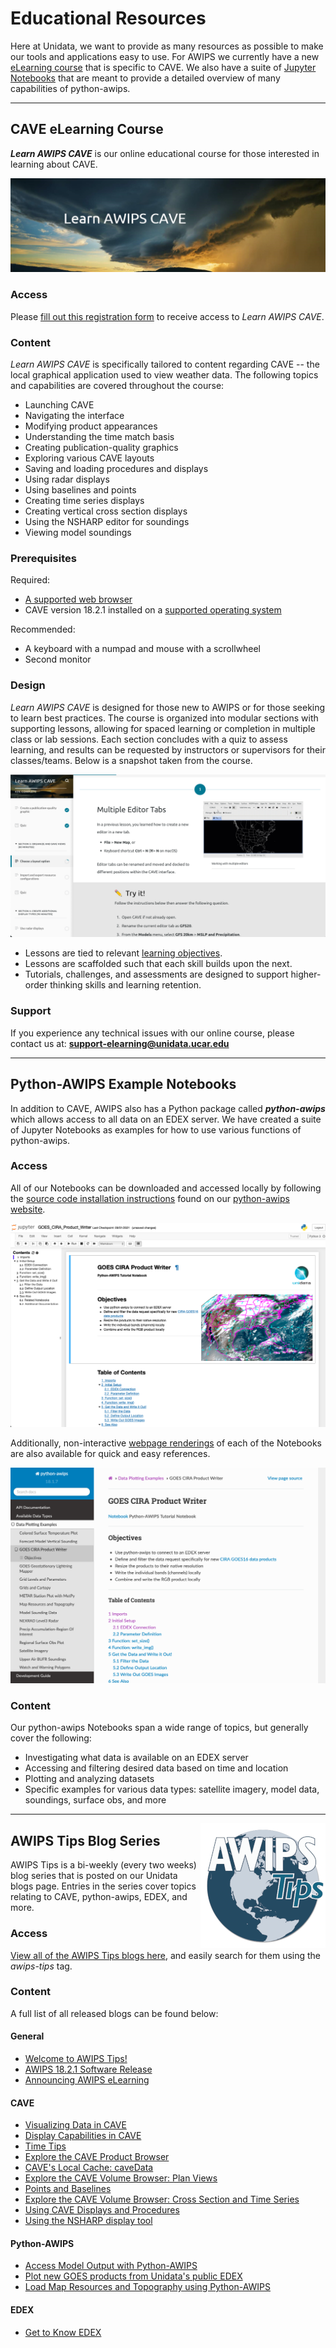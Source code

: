 # Educational Resources

Here at Unidata, we want to provide as many resources as possible to make our tools and applications easy to use.  For AWIPS we currently have a new [eLearning course](#cave-elearning-course) that is specific to CAVE.  We also have a suite of [Jupyter Notebooks](#python-awips-example-notebooks) that are meant to provide a detailed overview of many capabilities of python-awips.

---

## CAVE eLearning Course

***Learn AWIPS CAVE*** is our online educational course for those interested in learning about CAVE.

![Learn AWIPS CAVE Banner](../images/learnAwipsCaveBanner.png)

### Access

Please <a href="https://forms.gle/Ea84m4JvboSm6iQx5" target="_blank" rel="noopener noreferrer">fill out this registration form</a> to receive access to *Learn AWIPS CAVE*.

### Content

*Learn AWIPS CAVE* is specifically tailored to content regarding CAVE -- the local graphical application used to view weather data.  The following topics and capabilities are covered throughout the course:

- Launching CAVE
- Navigating the interface
- Modifying product appearances
- Understanding the time match basis
- Creating publication-quality graphics
- Exploring various CAVE layouts
- Saving and loading procedures and displays
- Using radar displays
- Using baselines and points
- Creating time series displays
- Creating vertical cross section displays
- Using the NSHARP editor for soundings
- Viewing model soundings

### Prerequisites

Required:

  - [A supported web browser](https://articulate.com/support/article/System-Requirements-for-Rise#viewing-content)
  - CAVE version 18.2.1 installed on a [supported operating system](http://unidata.github.io/awips2/install/install-cave/)

Recommended:
  
  - A keyboard with a numpad and mouse with a scrollwheel
  - Second monitor


### Design

*Learn AWIPS CAVE* is designed for those new to AWIPS or for those seeking to learn best practices. The course is organized into modular sections with supporting lessons, allowing for spaced learning or completion in multiple class or lab sessions. Each section concludes with a quiz to assess learning, and results can be requested by instructors or supervisors for their classes/teams. Below is a snapshot taken from the course.

![Learn AWIPS CAVE screenshot](../images/learnAwipsCave.png)

- Lessons are tied to relevant [learning objectives](https://elearning.unidata.ucar.edu/AWIPS/LearnAWIPSCAVE/LearnAWIPSCAVELearningObjectives.pdf).
- Lessons are scaffolded such that each skill builds upon the next.
- Tutorials, challenges, and assessments are designed to support higher-order thinking skills and learning retention.

### Support

If you experience any technical issues with our online course, please contact us at: **support-elearning@unidata.ucar.edu**

---

## Python-AWIPS Example Notebooks

In addition to CAVE, AWIPS also has a Python package called ***python-awips*** which allows access to all data on an EDEX server.  We have created a suite of Jupyter Notebooks as examples for how to use various functions of python-awips.

### Access

All of our Notebooks can be downloaded and accessed locally by following the <a href="http://unidata.github.io/python-awips/#source-code-with-examples-install" target="_blank" rel="noopener noreferrer"> source code installation instructions</a> found on our [python-awips website](http://unidata.github.io/python-awips/).

![GOES CIRA Notebook Example](../images/goesCiraNotebook.png)

Additionally, non-interactive [webpage renderings](http://unidata.github.io/python-awips/examples/index.html) of each of the Notebooks are also available for quick and easy references.

![GOES CIRA Notebook Webpage Example](../images/goesCiraNotebookWebpage.png)

### Content

Our python-awips Notebooks span a wide range of topics, but generally cover the following:

- Investigating what data is available on an EDEX server
- Accessing and filtering desired data based on time and location
- Plotting and analyzing datasets
- Specific examples for various data types: satellite imagery, model data, soundings, surface obs, and more

---

<img src="../../images/awipsTips.png" alt="GeeksforGeeks logo" align="right">

## AWIPS Tips Blog Series

AWIPS Tips is a bi-weekly (every two weeks) blog series that is posted on our Unidata blogs page.  Entries in the series cover topics relating to CAVE, python-awips, EDEX, and more. 

### Access

<a href="https://www.unidata.ucar.edu/blogs/news/tags/awipstips" target="_blank" rel="noopener noreferrer">View all of the AWIPS Tips blogs here</a>, and easily search for them using the *awips-tips* tag.

### Content

A full list of all released blogs can be found below:

#### General

- [Welcome to AWIPS Tips!](https://www.unidata.ucar.edu/blogs/news/entry/welcome-to-awips-tips)
- [AWIPS 18.2.1 Software Release](https://www.unidata.ucar.edu/blogs/news/entry/awips-18-2-1-software)
- [Announcing AWIPS eLearning](https://www.unidata.ucar.edu/blogs/news/entry/announcing-a-new-elearning-course)

#### CAVE

- [Visualizing Data in CAVE](https://www.unidata.ucar.edu/blogs/news/entry/awips-tips-visualizing-data-in)
- [Display Capabilities in CAVE](https://www.unidata.ucar.edu/blogs/news/entry/awips-tips-display-capabilities-in)
- [Time Tips](https://www.unidata.ucar.edu/blogs/news/entry/awips-tips-time-tips)
- [Explore the CAVE Product Browser](https://www.unidata.ucar.edu/blogs/news/entry/awips-tips-explore-the-cave)
- [CAVE's Local Cache: caveData](https://www.unidata.ucar.edu/blogs/news/entry/awips-tips-cave-s-local)
- [Explore the CAVE Volume Browser: Plan Views](https://www.unidata.ucar.edu/blogs/news/entry/awips-tips-explore-the-cave1)
- [Points and Baselines](https://www.unidata.ucar.edu/blogs/news/entry/awips-tips-using-cave-s)
- [Explore the CAVE Volume Browser: Cross Section and Time Series](https://www.unidata.ucar.edu/blogs/news/entry/awips-tips-explore-the-cave2)
- [Using CAVE Displays and Procedures](https://www.unidata.ucar.edu/blogs/news/entry/awips-tips-using-cave-displays)
- [Using the NSHARP display tool](https://www.unidata.ucar.edu/blogs/news/entry/awips-tips-using-the-nsharp)

#### Python-AWIPS

- [Access Model Output with Python-AWIPS](https://www.unidata.ucar.edu/blogs/news/entry/awips-tips-access-model-output)
- [Plot new GOES products from Unidata's public EDEX](https://www.unidata.ucar.edu/blogs/news/entry/awips-tips-plot-new-goes)
- [Load Map Resources and Topography using Python-AWIPS](https://www.unidata.ucar.edu/blogs/news/entry/awips-tips-load-map-resources)

#### EDEX

- [Get to Know EDEX](https://www.unidata.ucar.edu/blogs/news/entry/awips-tips-get-to-know)
